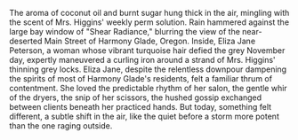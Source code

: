 The aroma of coconut oil and burnt sugar hung thick in the air, mingling with the scent of Mrs. Higgins' weekly perm solution. Rain hammered against the large bay window of "Shear Radiance," blurring the view of the near-deserted Main Street of Harmony Glade, Oregon.  Inside, Eliza Jane Peterson, a woman whose vibrant turquoise hair defied the grey November day, expertly maneuvered a curling iron around a strand of Mrs. Higgins' thinning grey locks.  Eliza Jane, despite the relentless downpour dampening the spirits of most of Harmony Glade's residents, felt a familiar thrum of contentment.  She loved the predictable rhythm of her salon, the gentle whir of the dryers, the snip of her scissors, the hushed gossip exchanged between clients beneath her practiced hands.  But today, something felt different, a subtle shift in the air, like the quiet before a storm more potent than the one raging outside.
